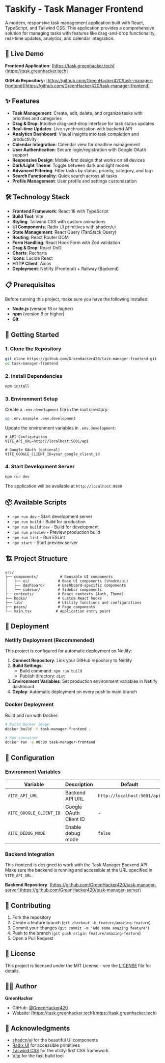 # Taskify - Task Manager Frontend

A modern, responsive task management application built with React, TypeScript, and Tailwind CSS. This application provides a comprehensive solution for managing tasks with features like drag-and-drop functionality, real-time updates, analytics, and calendar integration.

## 🚀 Live Demo

**Frontend Application:** [https://task.greenhacker.tech](https://task.greenhacker.tech)

**GitHub Repository:** [https://github.com/GreenHacker420/task-manager-frontend](https://github.com/GreenHacker420/task-manager-frontend)

## ✨ Features

- **Task Management**: Create, edit, delete, and organize tasks with priorities and categories
- **Drag & Drop**: Intuitive drag-and-drop interface for task status updates
- **Real-time Updates**: Live synchronization with backend API
- **Analytics Dashboard**: Visual insights into task completion and productivity
- **Calendar Integration**: Calendar view for deadline management
- **User Authentication**: Secure login/registration with Google OAuth support
- **Responsive Design**: Mobile-first design that works on all devices
- **Dark/Light Theme**: Toggle between dark and light modes
- **Advanced Filtering**: Filter tasks by status, priority, category, and tags
- **Search Functionality**: Quick search across all tasks
- **Profile Management**: User profile and settings customization

## 🛠️ Technology Stack

- **Frontend Framework**: React 18 with TypeScript
- **Build Tool**: Vite
- **Styling**: Tailwind CSS with custom animations
- **UI Components**: Radix UI primitives with shadcn/ui
- **State Management**: React Query (TanStack Query)
- **Routing**: React Router DOM
- **Form Handling**: React Hook Form with Zod validation
- **Drag & Drop**: React DnD
- **Charts**: Recharts
- **Icons**: Lucide React
- **HTTP Client**: Axios
- **Deployment**: Netlify (Frontend) + Railway (Backend)

## 📋 Prerequisites

Before running this project, make sure you have the following installed:

- **Node.js** (version 18 or higher)
- **npm** (version 9 or higher)
- **Git**

## 🚀 Getting Started

### 1. Clone the Repository

```bash
git clone https://github.com/GreenHacker420/task-manager-frontend.git
cd task-manager-frontend
```

### 2. Install Dependencies

```bash
npm install
```

### 3. Environment Setup

Create a `.env.development` file in the root directory:

```bash
cp .env.example .env.development
```

Update the environment variables in `.env.development`:

```env
# API Configuration
VITE_API_URL=http://localhost:5001/api

# Google OAuth (optional)
VITE_GOOGLE_CLIENT_ID=your_google_client_id
```

### 4. Start Development Server

```bash
npm run dev
```

The application will be available at `http://localhost:8080`

## 📦 Available Scripts

- `npm run dev` - Start development server
- `npm run build` - Build for production
- `npm run build:dev` - Build for development
- `npm run preview` - Preview production build
- `npm run lint` - Run ESLint
- `npm start` - Start preview server

## 🏗️ Project Structure

```
src/
├── components/          # Reusable UI components
│   ├── ui/             # Base UI components (shadcn/ui)
│   ├── dashboard/      # Dashboard-specific components
│   └── sidebar/        # Sidebar components
├── contexts/           # React contexts (Auth, Theme)
├── hooks/              # Custom React hooks
├── lib/                # Utility functions and configurations
├── pages/              # Page components
└── main.tsx           # Application entry point
```

## 🚀 Deployment

### Netlify Deployment (Recommended)

This project is configured for automatic deployment on Netlify:

1. **Connect Repository**: Link your GitHub repository to Netlify
2. **Build Settings**:
   - Build command: `npm run build`
   - Publish directory: `dist`
3. **Environment Variables**: Set production environment variables in Netlify dashboard
4. **Deploy**: Automatic deployment on every push to main branch

### Docker Deployment

Build and run with Docker:

```bash
# Build Docker image
docker build -t task-manager-frontend .

# Run container
docker run -p 80:80 task-manager-frontend
```

## 🔧 Configuration

### Environment Variables

| Variable | Description | Default |
|----------|-------------|---------|
| `VITE_API_URL` | Backend API URL | `http://localhost:5001/api` |
| `VITE_GOOGLE_CLIENT_ID` | Google OAuth Client ID | - |
| `VITE_DEBUG_MODE` | Enable debug mode | `false` |

### Backend Integration

This frontend is designed to work with the Task Manager Backend API. Make sure the backend is running and accessible at the URL specified in `VITE_API_URL`.

**Backend Repository**: [https://github.com/GreenHacker420/task-manager-server](https://github.com/GreenHacker420/task-manager-server)

## 🤝 Contributing

1. Fork the repository
2. Create a feature branch (`git checkout -b feature/amazing-feature`)
3. Commit your changes (`git commit -m 'Add some amazing feature'`)
4. Push to the branch (`git push origin feature/amazing-feature`)
5. Open a Pull Request

## 📝 License

This project is licensed under the MIT License - see the [LICENSE](LICENSE) file for details.

## 👨‍💻 Author

**GreenHacker**
- GitHub: [@GreenHacker420](https://github.com/GreenHacker420)
- Website: [https://task.greenhacker.tech](https://task.greenhacker.tech)

## 🙏 Acknowledgments

- [shadcn/ui](https://ui.shadcn.com/) for the beautiful UI components
- [Radix UI](https://www.radix-ui.com/) for accessible primitives
- [Tailwind CSS](https://tailwindcss.com/) for the utility-first CSS framework
- [Vite](https://vitejs.dev/) for the fast build tool
